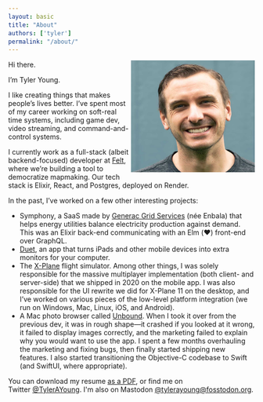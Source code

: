 ```yaml
---
layout: basic
title: "About"
authors: ['tyler']
permalink: "/about/"
---
```


<div class="float-right ml-2" style="float: right">
    <img src="/assets/images/author/tyler-young.jpg" width="253px" height="228px" class="rounded" style="margin: 0 0 0.25rem">
</div>

Hi there.

I’m Tyler Young.

I like creating things that makes people’s lives better. I’ve spent most of my career working on soft-real time systems, including game dev, video streaming, and command-and-control systems.

I currently work as a full-stack (albeit backend-focused) developer at [Felt](https://felt.com), where we’re building a tool to democratize mapmaking. Our tech stack is Elixir, React, and Postgres, deployed on Render.

In the past, I’ve worked on a few other interesting projects:

*   Symphony, a SaaS made by [Generac Grid Services](https://www.enbala.com) (née Enbala) that helps energy utilities balance electricity production against demand. This was an Elixir back-end communicating with an Elm (❤️) front-end over GraphQL.
*   [Duet](https://www.duetdisplay.com), an app that turns iPads and other mobile devices into extra monitors for your computer.
*   The [X-Plane](http://www.x-plane.com) flight simulator. Among other things, I was solely responsible for the massive multiplayer implementation (both client- and server-side) that we shipped in 2020 on the mobile app. I was also responsible for the UI rewrite we did for X-Plane 11 on the desktop, and I’ve worked on various pieces of the low-level platform integration (we run on Windows, Mac, Linux, iOS, and Android).
*   A Mac photo browser called [Unbound](https://www.unboundapp.com/). When I took it over from the previous dev, it was in rough shape—it crashed if you looked at it wrong, it failed to display images correctly, and the marketing failed to explain why you would want to use the app. I spent a few months overhauling the marketing and fixing bugs, then finally started shipping new features. I also started transitioning the Objective-C codebase to Swift (and SwiftUI, where appropriate).

You can download my resume [as a PDF](/assets/files/tyler-young-resume.pdf), or find me on Twitter [@TylerAYoung](https://twitter.com/TylerAYoung). I'm also on Mastodon [@tylerayoung@fosstodon.org](https://fosstodon.org/web/@tylerayoung).
